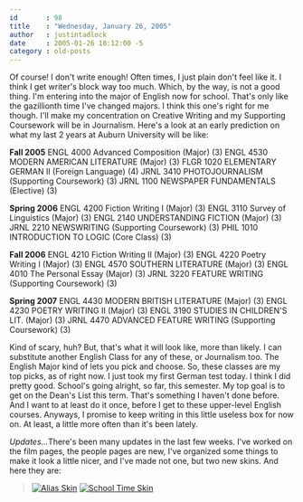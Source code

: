 ```yaml
---
id       : 98
title    : "Wednesday, January 26, 2005"
author   : justintadlock
date     : 2005-01-26 18:12:00 -5
category : old-posts
---
```


Of course! I don't write enough! Often times, I just plain don't feel like it.  I think I get writer's block way too much.  Which, by the way, is not a good thing.  I'm entering into the major of English now for school.  That's only like the gazillionth time I've changed majors.  I think this one's right for me though.  I'll make my concentration on Creative Writing and my Supporting Coursework will be in Journalism.  Here's a look at an early prediction on what my last 2 years at Auburn University will be like:

<b>Fall 2005</b>
ENGL 4000 Advanced Composition (Major) (3)
ENGL 4530 MODERN AMERICAN LITERATURE  (Major) (3)
FLGR 1020 ELEMENTARY GERMAN II (Foreign Language) (4)
JRNL 3410 PHOTOJOURNALISM  (Supporting Coursework) (3)
JRNL 1100 NEWSPAPER FUNDAMENTALS  (Elective) (3)

<b>Spring 2006</b>
ENGL 4200 Fiction Writing I (Major) (3)
ENGL 3110 Survey of Linguistics (Major)	(3)
ENGL 2140 UNDERSTANDING FICTION (Major) (3)
JRNL 2210 NEWSWRITING (Supporting Coursework) (3)
PHIL 1010 INTRODUCTION TO LOGIC (Core Class) (3)

<b>Fall 2006</b>
ENGL 4210 Fiction Writing II (Major) (3)
ENGL 4220 Poetry Writing I (Major) (3)
ENGL 4570 SOUTHERN LITERATURE (Major) (3)
ENGL 4010 The Personal Essay (Major) (3)
JRNL 3220 FEATURE WRITING (Supporting Coursework) (3)

<b>Spring 2007</b>
ENGL 4430 MODERN BRITISH LITERATURE (Major) (3)
ENGL 4230 POETRY WRITING II (Major) (3)
ENGL 3190 STUDIES IN CHILDREN'S LIT. (Major) (3)
JRNL 4470 ADVANCED FEATURE WRITING (Supporting Coursework) (3)

Kind of scary, huh? But, that's what it will look like, more than likely.  I can substitute another English Class for any of these, or Journalism too.  The English Major kind of lets you pick and choose.  So, these classes are my top picks, as of right now.  I just took my first German test today.  I think I did pretty good.  School's going alright, so far, this semester.  My top goal is to get on the Dean's List this term.  That's something I haven't done before.  And I want to at least do it once, before I get to these upper-level English courses.  Anyways, I promise to keep writing in this little useless box for now on.  At least, a little more often than it's been lately.

<em>Updates...</em>There's been many updates in the last few weeks.  I've worked on the film pages, the people pages are new, I've organized some things to make it look a little nicer, and I've made not one, but two new skins.  And here they are:

<blockquote><a href="http://www.dark-autumn.com/skins/style.php?set=6"><img src="http://www.dark-autumn.com/skins/images/VersionAlias00Skin00.jpg" alt="Alias Skin"/></a>
<a href="http://www.dark-autumn.com/skins/style.php?set=5"><img src="http://www.dark-autumn.com/skins/images/SchoolTimeSkin00.jpg" alt="School Time Skin"/></a>
</blockquote>
